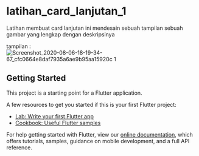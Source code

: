 # latihan_card_lanjutan_1

Latihan membuat card lanjutan ini mendesain sebuah tampilan sebuah gambar yang lengkap dengan deskripsinya

tampilan : 
![Screenshot_2020-08-06-18-19-34-67_cfc0664e8daf7935a6ae9b95aa15920c 1](https://user-images.githubusercontent.com/60292040/89526222-9d1a1f80-d811-11ea-9881-3cf52f33acbc.png)


## Getting Started

This project is a starting point for a Flutter application.

A few resources to get you started if this is your first Flutter project:

- [Lab: Write your first Flutter app](https://flutter.dev/docs/get-started/codelab)
- [Cookbook: Useful Flutter samples](https://flutter.dev/docs/cookbook)

For help getting started with Flutter, view our
[online documentation](https://flutter.dev/docs), which offers tutorials,
samples, guidance on mobile development, and a full API reference.
